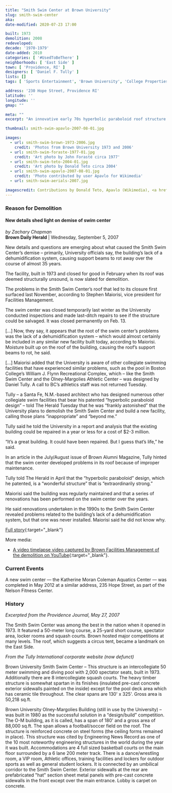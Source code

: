 ```yaml
---
title: "Smith Swim Center at Brown University"
slug: smith-swim-center
aka: 
date-modified: 2020-07-23 17:00

built: 1973
demolition: 2008
redeveloped: 
decade: '1970-1979'
date-added: 2010
categories: [ '#UsedToBeThere' ]
neighborhoods: [ 'East Side' ]
town: [ 'Providence, RI' ]
designers: [ 'Daniel F. Tully' ]
lists: []
tags: [ 'Sports Entertainment', 'Brown University', 'College Properties' ]

address: '230 Hope Street, Providence RI'
latitude: ''
longitude: ''
gmap: ""

meta: ""
excerpt: "An innovative early 70s hyperbolic paraboloid roof structure design that allowed a 130' x 325' uninterrupted interior space for the Brown University pool"

thumbnail: smith-swim-apavlo-2007-08-01.jpg

images:
  - url: smith-swim-brown-1973-2006.jpg
    credit: 'Photos from Brown University 1973 and 2006'
  - url: smith-swim-foraste-1977-01.jpg
    credit: 'Art photo by John Forasté circa 1977'
  - url: smith-swim-teto-2004-01.jpg
    credit: 'Art photo by Donald Teto circa 2004'
  - url: smith-swim-apavlo-2007-08-01.jpg
    credit: 'Photo contributed by user Apavlo for Wikimedia'
  - url: smith-swim-aerials-2007.jpg

imagescredit: Contributions by Donald Teto, Apavlo (Wikimedia), <a href="//www.foraste.com/htmls/editorial.br.diver.html" target="_blank" title="Opens a new window">John Forasté</a>, Brown University archives
---
```


### Reason for Demolition

#### New details shed light on demise of swim center

_by Zachary Chapman_  
**Brown Daily Herald** | Wednesday, September 5, 2007

New details and questions are emerging about what caused the Smith Swim Center’s demise – primarily, University officials say, the building’s lack of a dehumidification system, causing support beams to rot away over the course of almost 35 years.

The facility, built in 1973 and closed for good in February when its roof was deemed structurally unsound, is now slated for demolition.

The problems in the Smith Swim Center’s roof that led to its closure first surfaced last November, according to Stephen Maiorisi, vice president for Facilities Management.

The swim center was closed temporarily last winter as the University conducted inspections and made last-ditch repairs to see if the structure could be salvaged. It was closed permanently on Feb. 13. 

[…] Now, they say, it appears that the root of the swim center’s problems was the lack of a dehumidification system – which would almost certainly be included in any similar new facility built today, according to Maiorisi. Moisture built up on the roof of the building, causing the roof’s support beams to rot, he said.

[…] Maiorisi added that the University is aware of other collegiate swimming facilities that have experienced similar problems, such as the pool in Boston College’s William J. Flynn Recreational Complex, which – like the Smith Swim Center and the Olney-Margolies Athletic Center – was designed by Daniel Tully. A call to BC’s athletics staff was not returned Tuesday.

Tully – a Santa Fe, N.M.-based architect who has designed numerous other collegiate swim facilities that bear his patented “hyperbolic paraboloid design” – told The Herald Tuesday that he was “frankly astonished” that the University plans to demolish the Smith Swim Center and build a new facility, calling those plans “inappropriate” and “beyond me.”

Tully said he told the University in a report and analysis that the existing building could be repaired in a year or less for a cost of $2-3 million.

“It’s a great building. It could have been repaired. But I guess that’s life,” he said.

In an article in the July/August issue of Brown Alumni Magazine, Tully hinted that the swim center developed problems in its roof because of improper maintenance.

Tully told The Herald in April that the “hyperbolic paraboloid” design, which he patented, is a “wonderful structure” that is “extraordinarily strong.”

Maiorisi said the building was regularly maintained and that a series of renovations has been performed on the swim center over the years.

He said renovations undertaken in the 1990s to the Smith Swim Center revealed problems related to the building’s lack of a dehumidification system, but that one was never installed. Maiorisi said he did not know why.

[Full story](//www.browndailyherald.com/2007/09/05/new-details-shed-light-on-demise-of-swim-center/){:target="_blank"}

More media:
+ [A video timelapse video captured by Brown Facilities Management of the demolition on YouTube](//www.youtube.com/watch?time_continue=19&v=d-cVYYp5I3k&feature=emb_logo){:target="_blank"}.


### Current Events

A new swim center — the Katherine Moran Coleman Aquatics Center — was completed in May 2012 at a similar address, 235 Hope Street, as part of the Nelson Fitness Center. 


### History

_Excerpted from the Providence Journal, May 27, 2007_

The Smith Swim Center was among the best in the nation when it opened in 1973. It featured a 50-meter long course, a 25-yard short course, spectator area, locker rooms and squash courts. Brown hosted major competitions at many levels. The roof, which suggests a circus tent, became a landmark on the East Side.

_From the Tully International corporate website (now defunct)_

Brown University Smith Swim Center – This structure is an intercollegiate 50 meter swimming and diving pool with 2,000 spectator seats, built in 1973. Additionally there are 8 intercollegiate squash courts. The heavy timber structure is somewhat spartan in its finishes (insulated pre-cast concrete exterior sidewalls painted on the inside) except for the pool deck area which has ceramic tile throughout. The clear spans are 130' x 325'. Gross area is 50,218 sq.ft.

Brown University Olney-Margolies Building (still in use by the University) – was built in 1980 as the successful solution in a “design/build” competition. The O-M building, as it is called, has a span of 180' and a gross area of 88,000 sq.ft. The span allows a football/soccer field on the roof. The structure is reinforced concrete on steel forms (the ceiling forms remained in place). This structure was cited by Engineering News Record as one of the 10 most noteworthy engineering structures in the world during the year it was built. Accommodations are 4 full sized basketball courts on the main floor surrounded by a 6 lane 200 meter track. There is a dance/wrestling room, a VIP room, Athletic offices, training facilities and lockers for outdoor sports as well as general student lockers. It is connected by an umbilical corridor to the Smith Swim Center. Exterior sidewalls at the rear are prefabricated "hat" section sheet metal panels with pre-cast concrete sidewalls in the front except over the main entrance. Lobby is carpet on concrete.
